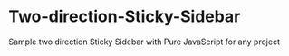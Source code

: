 # Two-direction-Sticky-Sidebar
Sample two direction Sticky Sidebar with Pure JavaScript for any project
